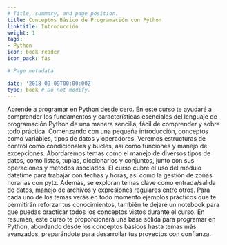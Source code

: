 ```yaml
---
# Title, summary, and page position.
title: Conceptos Básico de Programación con Python
linktitle: Introducción
weight: 1
tags:
- Python
icon: book-reader
icon_pack: fas

# Page metadata.

date: '2018-09-09T00:00:00Z'
type: book # Do not modify.
---
```


Aprende a programar en Python desde cero. En este curso te ayudaré a comprender los fundamentos y características esenciales del lenguaje de programación Python de una manera sencilla, fácil de comprender y sobre todo práctica. Comenzando con una pequeña introducción, conceptos como variables, tipos de datos y operadores. Veremos estructuras de control como condicionales y bucles, así como funciones y manejo de excepciones. Abordaremos temas como el manejo de diversos tipos de datos, como listas, tuplas, diccionarios y conjuntos, junto con sus operaciones y métodos asociados. El curso cubre el uso del módulo datetime para trabajar con fechas y horas, así como la gestión de zonas horarias con pytz. Además, se exploran temas clave como entrada/salida de datos, manejo de archivos y expresiones regulares entre otros. Para cada uno de los temas verás en todo momento ejemplos prácticos que te permitirán reforzar tus conocimientos, también te dejaré un notebook para que puedas practicar todos los conceptos vistos durante el curso. En resumen, este curso te proporcionará una base sólida para programar en Python, abordando desde los conceptos básicos hasta temas más avanzados, preparándote para desarrollar tus proyectos con confianza.
